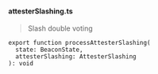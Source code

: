 #### attesterSlashing.ts
> Slash double voting
> 
	export function processAttesterSlashing(
	  state: BeaconState,
	  attesterSlashing: AttesterSlashing
	): void